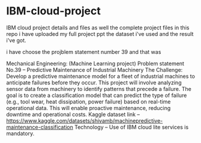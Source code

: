 # IBM-cloud-project
IBM cloud project details and files as well the complete project files
in this repo i have uploaded my full project ppt the dataset i've used and the result i've got.

i have choose the projblem statement number 39 and that was 

Mechanical Engineering: (Machine Learning project)
Problem statement No.39 – Predictive Maintenance of Industrial Machinery
The Challenge:
Develop a predictive maintenance model for a fleet of industrial machines to anticipate
failures before they occur. This project will involve analyzing sensor data from machinery
to identify patterns that precede a failure. The goal is to create a classification model that
can predict the type of failure (e.g., tool wear, heat dissipation, power failure) based on
real-time operational data. This will enable proactive maintenance, reducing downtime
and operational costs.
Kaggle dataset link – https://www.kaggle.com/datasets/shivamb/machinepredictive-maintenance-classification
Technology – Use of IBM cloud lite services is mandatory.
